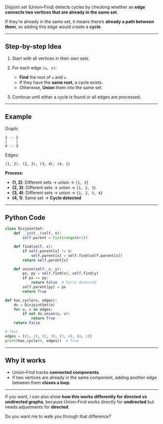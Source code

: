 Disjoint set (Union–Find) detects cycles by checking whether an **edge connects two vertices that are already in the same set**.

If they’re already in the same set, it means there’s **already a path between them**, so adding this edge would create a **cycle**.

---

## **Step-by-step Idea**

1. Start with all vertices in their own sets.
2. For each edge `(u, v)`:

   * **Find** the root of `u` and `v`.
   * If they have the **same root**, a cycle exists.
   * Otherwise, **Union** them into the same set.
3. Continue until either a cycle is found or all edges are processed.

---

## **Example**

Graph:

```
1 -- 2
|    |
4 -- 3
```

Edges:

```
(1, 2), (2, 3), (3, 4), (4, 1)
```

**Process:**

* **(1, 2)**: Different sets → union → `{1, 2}`
* **(2, 3)**: Different sets → union → `{1, 2, 3}`
* **(3, 4)**: Different sets → union → `{1, 2, 3, 4}`
* **(4, 1)**: Same set → **Cycle detected**

---

## **Python Code**

```python
class DisjointSet:
    def __init__(self, n):
        self.parent = list(range(n+1))

    def find(self, x):
        if self.parent[x] != x:
            self.parent[x] = self.find(self.parent[x])
        return self.parent[x]

    def union(self, x, y):
        px, py = self.find(x), self.find(y)
        if px == py:
            return False  # Cycle detected
        self.parent[py] = px
        return True

def has_cycle(n, edges):
    ds = DisjointSet(n)
    for u, v in edges:
        if not ds.union(u, v):
            return True
    return False

# Test
edges = [(1, 2), (2, 3), (3, 4), (4, 1)]
print(has_cycle(4, edges))  # True
```

---

## **Why it works**

* Union–Find tracks **connected components**.
* If two vertices are already in the same component, adding another edge between them **closes a loop**.

---

If you want, I can also show **how this works differently for directed vs undirected graphs**, because Union–Find works directly for **undirected** but needs adjustments for **directed**.

Do you want me to walk you through that difference?
